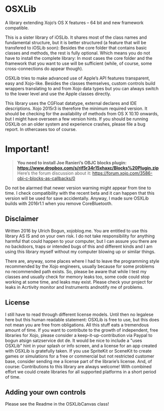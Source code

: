 # OSXLib
A library extending Xojo‘s OS X features – 64 bit and new framework compatible.

This is a sister library of iOSLib. It shares most of the class names and fundamental structure, but it is better structured (a feature that will be transfered to iOSLib soon): Besides the core folder that contains basic classes and methods, the rest is fully optional. Which means you do not have to install the complete library: In most cases the core folder and the framework that you want to use will be sufficient (while, of course, some cross-connections do appear though).

OSXLib tries to make advanced use of Apple’s API features transparent, easy and Xojo-like. Besides the classes themselves, custom controls build wrappers translating to and from Xojo data types but you can always switch to the lower level and use the Apple classes directly.

This library uses the CGFloat datatype, external declares and IDE descriptions. Xojo 2015r3 is therefore the minimum required version. It should be checking for the availability of methods from OS X 10.10 onwards, but I might have overseen a few version hints. If you should be running OSXLib on an older system and experience crashes, please file a bug report. In othercases too of course.

# Important!
> **You need to install Joe Ranieri’s OBJC blocks plugin: https://www.dropbox.com/s/rif5r34r15xhaxc/Blocks%20Plugin.zip**  
Here’s the forum discussion about it: https://forum.xojo.com/3586-obj-c-blocks-as-callbacks/0  
  
Do not be alarmed that newer version warning might appear from tine to time. I check compatibility with the recent beta and it can happen that this version will be used for save accidentally. Anyway, I made sure OSXLib builds with 2016r1.1 when you remove CoreBluetooth.  

## Disclaimer
Written 2016 by Ulrich Bogun, xojoblog.me. You are entitled to use this library AS IS and on your own risk. I do not take responsibility for anything harmful that could happen to your computer, but I can assure you there are no backdoors, traps or intended bugs of this and different kinds and I am using this library myself without my computer blowing up or similar things.

There are, anyway, some places where I had to leave the programming style recommended by the Xojo engineers, usually because for some problems no recommended path exists. So, please be aware that while I test my classes and usually check for memory leaks too, some code could stop working at some time, and leaks may exist. Please check your project for leaks in Acrtivity monitor and Instruments andnotify me of problems.

## License
I still have to read through different license models. Until then no legalese here but this human readable statement:
OSXLib is free to use, but this does not mean you are free from obligations. 
All this stuff eats a tremendous amount of time. If you want to contribute to the growth of independent, free libraries for Xojo, please consider a keep-it-up-contribution via Paypal to bogun atsign satzservice dot de.
It would be nice to include a "uses OSXLib" hint in your splash or info screen, and a license for an app created with OSXLib is gratefully taken. 
If you use SpriteKit or SceneKit to create games or simulations for a free or commercial but not restricted customer base, consider sending me a license part of the librarie’s license.
And, of course: Contributions to this library are always welcome! With combined effort we could create libraries for all supported platforms in a short period of time. 

## Adding your own controls
Please see the Readme in the OSXLibCanvas class!
